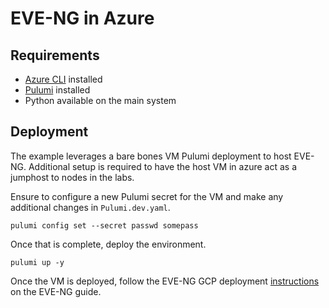 # EVE-NG in Azure

## Requirements

- [Azure CLI](https://learn.microsoft.com/en-us/cli/azure/install-azure-cli) installed
- [Pulumi](https://www.pulumi.com/docs/install/) installed
- Python available on the main system

## Deployment

The example leverages a bare bones VM Pulumi deployment to host EVE-NG. Additional setup is required to have the host VM in azure act as a jumphost to nodes in the labs.

Ensure to configure a new Pulumi secret for the VM and make any additional changes in `Pulumi.dev.yaml`.

```shell
pulumi config set --secret passwd somepass
```

Once that is complete, deploy the environment.

```shell
pulumi up -y
```

Once the VM is deployed, follow the EVE-NG GCP deployment [instructions](https://www.eve-ng.net/index.php/documentation/installation/google-cloud-install/) on the EVE-NG guide.
